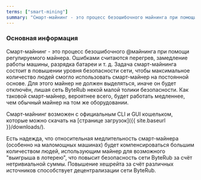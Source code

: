 ```yaml
---
terms: ["smart-mining"]
summary: "Смарт-майнинг - это процесс безошибочного майнинга при помощи регулируемого майнера"
---
```


### Основная информация

Смарт-майнинг - это процесс безошибочного @майнинга при помощи регулируемого майнера. Ошибками считаются перегрев, замедление работы машины, разрядка батареи и т. д. Задача смарт-майнинга состоит в повышении уровня безопасности сети, чтобы максимальное количество людей смогло использовать смарт-майнер на постоянной основе. Для этого майнер не должен выделяться, иначе он будет отключён, лишая сеть ByteRub некой малой толики безопасности. Как таковой смарт-майнер, вероятнее всего, будет работать медленнее, чем обычный майнер на том же оборудовании.

Смарт-майнинг возможен с официальным CLI и GUI кошельком, которые можно скачать на [странице загрузок]({{ site.baseurl }}/downloads/).

Есть надежда, что относительная медлительность смарт-майнера (особенно на маломощных машинах) будет компенсироваться большим количеством людей, использующим майнер для возможного "выигрыша в лотерею", что повысит безопасность сети ByteRub за счёт нетривиальной суммы. Повышение хешрейта за счёт различных источников способствует децентрализации сети ByteRub.
